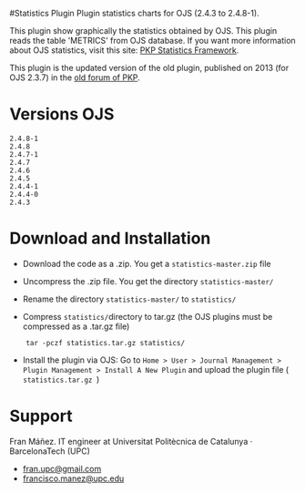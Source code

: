 #Statistics Plugin
Plugin statistics charts for OJS (2.4.3 to 2.4.8-1).

This plugin show graphically the statistics obtained by OJS. This plugin reads the table 'METRICS' from OJS database.
If you want more information about OJS statistics, visit this site: [PKP Statistics Framework](https://pkp.sfu.ca/wiki/index.php?title=PKP_Statistics_Framework).

This plugin is the updated version of the old plugin, published on 2013 (for OJS 2.3.7) in the [old forum of PKP](https://pkp.sfu.ca/support/forum/viewtopic.php?f=28&t=10962&p=45214&hilit=statistics+charts#p45214).

# Versions OJS
```
2.4.8-1
2.4.8
2.4.7-1
2.4.7
2.4.6
2.4.5
2.4.4-1
2.4.4-0
2.4.3
```
# Download and Installation
- Download the code as a .zip. You get a ```statistics-master.zip``` file

- Uncompress the .zip file. You get the directory ```statistics-master/```

- Rename the directory ```statistics-master/``` to ```statistics/```

- Compress ```statistics/```directory to tar.gz (the OJS plugins must be compressed as a .tar.gz file)
```
    tar -pczf statistics.tar.gz statistics/
```
- Install the plugin via OJS: Go to ```Home > User > Journal Management > Plugin Management > Install A New Plugin``` and upload the plugin file ( ```statistics.tar.gz ```)

# Support
Fran Máñez. IT engineer at Universitat Politècnica de Catalunya · BarcelonaTech (UPC)

  - [fran.upc@gmail.com](mailto:fran.upc@gmail.com)
  - [francisco.manez@upc.edu](mailto:francisco.manez@upc.edu)


